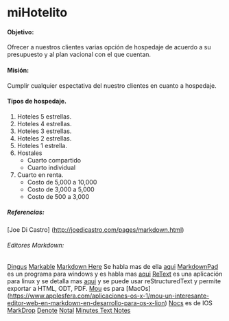 # miHotelito

#### Objetivo:
Ofrecer a nuestros clientes varias opción de hospedaje de acuerdo a su presupuesto y al plan vacional con el que cuentan.

#### Misión:
Cumplir cualquier espectativa del nuestro clientes en cuanto a hospedaje.

#### Tipos de hospedaje.
1. Hoteles 5 estrellas.
2. Hoteles 4 estrellas.
3. Hoteles 3 estrellas.
4. Hoteles 2 estrellas.
5. Hoteles 1 estrella.
6. Hostales
    - Cuarto compartido
    - Cuarto individual
7. Cuarto en renta.
    - Costo de 5,000 a 10,000
    - Costo de 3,000 a 5,000
    - Costo de 500 a 3,000


##### Referencias:
[Joe Di Castro] (http://joedicastro.com/pages/markdown.html)

###### Editores Markdown:
[Dingus](http://daringfireball.net/projects/markdown/dingus)
[Markable](http://markable.in/:)
[Markdown Here](http://markdown-here.com/) Se habla mas de ella [aqui](https://www.genbeta.com/correo/usa-markdown-para-formatear-correos-electronicos-con-markdown-here)
[MarkdownPad](http://markdownpad.com/) es un programa para windows y es habla mas [aqui](https://www.genbeta.com/herramientas/markdownpad-editando-markdown-en-windows-eficientemente)
[ReText](http://sourceforge.net/p/retext/home/ReText/) es una aplicación para linux y se detalla mas [aqui](https://www.genbeta.com/herramientas/retext-interesante-editor-markdown-para-linux) y se puede usar reStructuredText y permite exportar a HTML, ODT, PDF.
[Mou](:http://mouapp.com/) es para [MacOs] (https://www.applesfera.com/aplicaciones-os-x-1/mou-un-interesante-editor-web-en-markdown-en-desarrollo-para-os-x-lion)
[Nocs](https://itunes.apple.com/es/app/id396073482) es de IOS
[MarkDrop](https://play.google.com/store/apps/details?id=net.keepzero.markdrop)
[Denote](https://play.google.com/store/apps/details?id=com.twostorks.android.denote)
[Notal](https://play.google.com/store/apps/details?id=com.fusionfenix.notal)
[Minutes Text Notes](https://play.google.com/store/apps/details?id=com.saelimbilly.genericdatabaseapp)